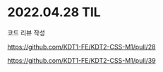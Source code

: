 # 2022.04.28 TIL

코드 리뷰 작성

https://github.com/KDT1-FE/KDT2-CSS-M1/pull/28

https://github.com/KDT1-FE/KDT2-CSS-M1/pull/39

